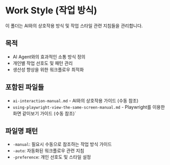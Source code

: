 # Work Style (작업 방식)

이 폴더는 AI와의 상호작용 방식 및 작업 스타일 관련 지침들을 관리합니다.

## 목적
- AI Agent와의 효과적인 소통 방식 정의
- 개인별 작업 선호도 및 패턴 관리
- 생산성 향상을 위한 워크플로우 최적화

## 포함된 파일들
- `ai-interaction-manual.md` - AI와의 상호작용 가이드 (수동 참조)
- `using-playwright-view-the-same-screen-manual.md` - Playwright를 이용한 화면 같이보기 가이드 (수동 참조)`

## 파일명 패턴
- `-manual`: 필요시 수동으로 참조하는 작업 방식 가이드
- `-auto`: 자동화된 워크플로우 관련 지침
- `-preference`: 개인 선호도 및 스타일 설정